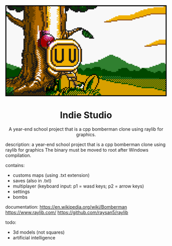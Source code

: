 <div align="center">
  <a href="https://github.com/serapagranchose/indiestudio">
    <img src="assets/images/thumbnail.png" alt="thumbnail" width="750">
  </a>

  <h1>Indie Studio</h1>
  <p>A year-end school project that is a cpp bomberman clone using raylib for graphics.</p>
</div>

description:
a year-end school project that is a cpp bomberman clone using raylib for graphics
The binary must be moved to root after Windows compilation.

contains:
- customs maps (using .txt extension)
- saves (also in .txt)
- multiplayer (keyboard input: p1 = wasd keys; p2 = arrow keys)
- settings
- bombs

documentation:
https://en.wikipedia.org/wiki/Bomberman
https://www.raylib.com/
https://github.com/raysan5/raylib

todo:
- 3d models (not squares)
- artificial intelligence
